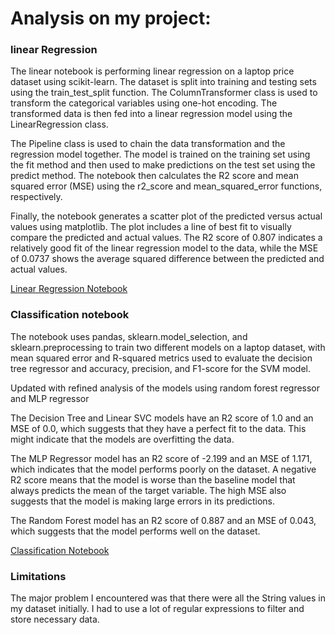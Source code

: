 # Analysis on my project:

### linear Regression
The linear notebook is performing linear regression on a laptop price dataset using scikit-learn. The dataset is split into training and testing sets using the train_test_split function. The ColumnTransformer class is used to transform the categorical variables using one-hot encoding. The transformed data is then fed into a linear regression model using the LinearRegression class.

The Pipeline class is used to chain the data transformation and the regression model together. The model is trained on the training set using the fit method and then used to make predictions on the test set using the predict method. The notebook then calculates the R2 score and mean squared error (MSE) using the r2_score and mean_squared_error functions, respectively.

Finally, the notebook generates a scatter plot of the predicted versus actual values using matplotlib. The plot includes a line of best fit to visually compare the predicted and actual values. The R2 score of 0.807 indicates a relatively good fit of the linear regression model to the data, while the MSE of 0.0737 shows the average squared difference between the predicted and actual values.

[Linear Regression Notebook](linear_regression.ipynb)

### Classification notebook

The notebook uses pandas, sklearn.model_selection, and sklearn.preprocessing to train two different models on a laptop dataset, with mean squared error and R-squared metrics used to evaluate the decision tree regressor and accuracy, precision, and F1-score for the SVM model.

Updated with refined analysis of the models using random forest regressor and MLP regressor

The Decision Tree and Linear SVC models have an R2 score of 1.0 and an MSE of 0.0, which suggests that they have a perfect fit to the data. This might indicate that the models are overfitting the data.

The MLP Regressor model has an R2 score of -2.199 and an MSE of 1.171, which indicates that the model performs poorly on the dataset. A negative R2 score means that the model is worse than the baseline model that always predicts the mean of the target variable. The high MSE also suggests that the model is making large errors in its predictions.

The Random Forest model has an R2 score of 0.887 and an MSE of 0.043, which suggests that the model performs well on the dataset.

[Classification Notebook](classification.ipynb)

### Limitations

The major problem I encountered was that there were all the String values in my dataset initially. I had to use a lot of regular expressions to filter and store necessary data.